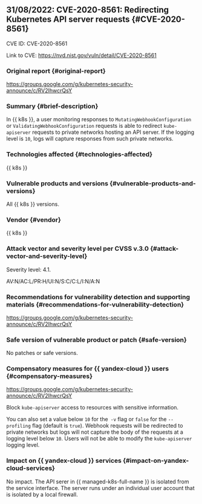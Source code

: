 ## 31/08/2022: CVE-2020-8561: Redirecting Kubernetes API server requests {#CVE-2020-8561}

CVE ID: CVE-2020-8561

Link to CVE: <https://nvd.nist.gov/vuln/detail/CVE-2020-8561>

### Original report {#original-report}

<https://groups.google.com/g/kubernetes-security-announce/c/RV2IhwcrQsY>

### Summary {#brief-description}

In {{ k8s }}, a user monitoring responses to `MutatingWebhookConfiguration` or `ValidatingWebhookConfiguration` requests is able to redirect `kube-apiserver` requests to private networks hosting an API server. If the logging level is `10`, logs will capture responses from such private networks.

### Technologies affected {#technologies-affected}

{{ k8s }}

### Vulnerable products and versions {#vulnerable-products-and-versions}

All {{ k8s }} versions.

### Vendor {#vendor}

{{ k8s }}

### Attack vector and severity level per CVSS v.3.0 {#attack-vector-and-severity-level}

Severity level: 4.1.

AV:N/AC:L/PR:H/UI:N/S:C/C:L/I:N/A:N

### Recommendations for vulnerability detection and supporting materials {#recommendations-for-vulnerability-detection}

<https://groups.google.com/g/kubernetes-security-announce/c/RV2IhwcrQsY>

### Safe version of vulnerable product or patch {#safe-version}

No patches or safe versions.

### Compensatory measures for {{ yandex-cloud }} users {#compensatory-measures}

<https://groups.google.com/g/kubernetes-security-announce/c/RV2IhwcrQsY>

Block `kube-apiserver` access to resources with sensitive information.

You can also set a value below `10` for the` -v` flag or `false` for the `--profiling` flag (default is `true`). Webhook requests will be redirected to private networks but logs will not capture the body of the requests at a logging level below `10`. Users will not be able to modify the `kube-apiserver` logging level.

### Impact on {{ yandex-cloud }} services {#impact-on-yandex-cloud-services}

No impact. The API serer in {{ managed-k8s-full-name }} is isolated from the service interface. The server runs under an individual user account that is isolated by a local firewall.
